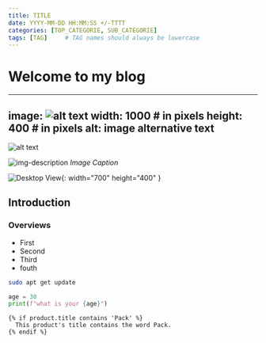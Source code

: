 ```yaml
---
title: TITLE
date: YYYY-MM-DD HH:MM:SS +/-TTTT
categories: [TOP_CATEGORIE, SUB_CATEGORIE]
tags: [TAG]     # TAG names should always be lowercase
---
```


# Welcome to my blog

---
image:
  ![alt text](https://miro.medium.com/max/1400/1*2dc1WJiy5OVAPURmHK8onQ.png)
  width: 1000   # in pixels
  height: 400   # in pixels
  alt: image alternative text
---

![alt text](https://miro.medium.com/max/1400/1*2dc1WJiy5OVAPURmHK8onQ.png)

![img-description](/path/to/image)
_Image Caption_

![Desktop View](/assets/img/sample/mockup.png){: width="700" height="400" }


## Introduction

### Overviews

- First 
- Second
- Third
- fouth

```bash
sudo apt get update
```

```python
age = 30
print(f"what is your {age}")
```


```liquid
{% if product.title contains 'Pack' %}
  This product's title contains the word Pack.
{% endif %}
```

